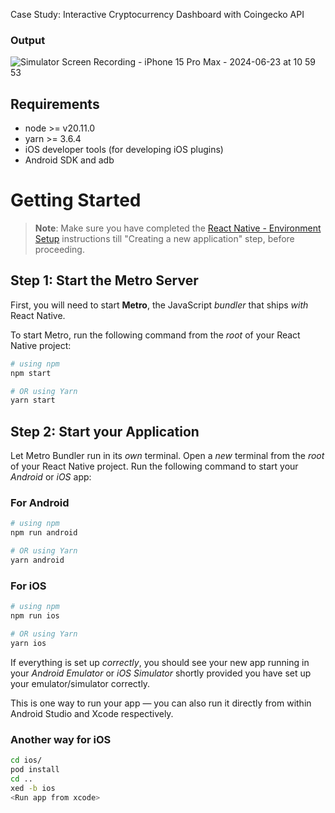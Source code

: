 Case Study: Interactive Cryptocurrency Dashboard with Coingecko API

### Output
![Simulator Screen Recording - iPhone 15 Pro Max - 2024-06-23 at 10 59 53](https://github.com/URvesh109/KlinkTest/assets/26654227/66dbb348-a446-4e84-879b-462550d898eb)

## Requirements

- node >= v20.11.0
- yarn >= 3.6.4
- iOS developer tools (for developing iOS plugins)
- Android SDK and adb

# Getting Started

> **Note**: Make sure you have completed the [React Native - Environment Setup](https://reactnative.dev/docs/environment-setup) instructions till "Creating a new application" step, before proceeding.

## Step 1: Start the Metro Server

First, you will need to start **Metro**, the JavaScript _bundler_ that ships _with_ React Native.

To start Metro, run the following command from the _root_ of your React Native project:

```bash
# using npm
npm start

# OR using Yarn
yarn start
```

## Step 2: Start your Application

Let Metro Bundler run in its _own_ terminal. Open a _new_ terminal from the _root_ of your React Native project. Run the following command to start your _Android_ or _iOS_ app:

### For Android

```bash
# using npm
npm run android

# OR using Yarn
yarn android
```

### For iOS

```bash
# using npm
npm run ios

# OR using Yarn
yarn ios
```

If everything is set up _correctly_, you should see your new app running in your _Android Emulator_ or _iOS Simulator_ shortly provided you have set up your emulator/simulator correctly.

This is one way to run your app — you can also run it directly from within Android Studio and Xcode respectively.

### Another way for iOS

```bash
cd ios/
pod install
cd ..
xed -b ios
<Run app from xcode>
```
